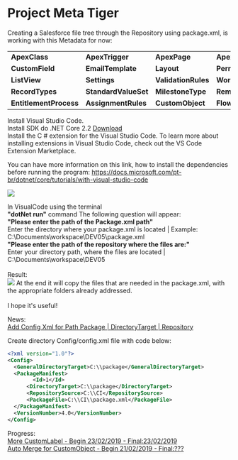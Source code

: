 # Project Meta Tiger

Creating a Salesforce file tree through the Repository using package.xml, 
is working with this Metadata for now:

<table>
  <tr>
    <td><strong>ApexClass</strong></td>
    <td><strong>ApexTrigger</strong></td>
    <td><strong>ApexPage</strong></td>
    <td><strong>ApexComponent</strong></td>
    <td><strong>CustomMetadata</strong></td>
  </tr>
  <tr>
    <td><strong>CustomField</strong></td>
    <td><strong>EmailTemplate</strong></td>
    <td><strong>Layout</strong></td>
    <td><strong>PermissionSet</strong></td>
    <td><strong>Profile</strong></td>
  </tr>
  <tr>
    <td><strong>ListView</strong></td>
    <td><strong>Settings</strong></td>
    <td><strong>ValidationRules</strong></td>
    <td><strong>Workflow</strong></td>
    <td><strong>WorkflowRules</strong></td>
  </tr>
  <tr>
    <td><strong>RecordTypes</strong></td>
    <td><strong>StandardValueSet</strong></td>
    <td><strong>MilestoneType</strong></td>
    <td><strong>RemoteSiteSetting</strong></td>
    <td><strong>FlowDefinition</strong></td>
    <td><strong>CustomTab</strong></td>
  </tr>
  <tr>
    <td><strong>EntitlementProcess</strong></td>
    <td><strong>AssignmentRules</strong></td>
    <td><strong>CustomObject</strong></td>
    <td><strong>Flow</strong></td>
    <td><strong>Weblink</strong></td>
  </tr>
</table>

Install  Visual Studio Code.<br />
Install SDK do .NET Core 2.2 <a href="https://dotnet.microsoft.com/download/thank-you/dotnet-sdk-2.2.104-windows-x64-installer">Download</a> <br />
Install the C # extension for the Visual Studio Code. To learn more about installing extensions in Visual Studio Code, check out the VS Code Extension Marketplace.<br />

You can have more information on this link, how to install the dependencies before running the program:
https://docs.microsoft.com/pt-br/dotnet/core/tutorials/with-visual-studio-code<br />

<img src="https://github.com/brunoslribeiro/sfdc-package-repository-files/blob/master/assets/SFDC-PackageManifest.PNG">

In VisualCode using the terminal <br />
<strong>"dotNet run"</strong> command The following question will appear:<br />
<strong>"Please enter the path of the Package.xml path"</strong><br />
Enter the directory where your package.xml is located | Example: C:\Documents\workspace\DEV05\package.xml<br />
<strong>"Please enter the path of the repository where the files are:"</strong><br />
Enter your directory path, where the files are located | C:\Documents\workspace\DEV05<br />
<br />
Result:<br />
<img src="https://github.com/brunoslribeiro/sfdc-package-repository-files/blob/master/assets/Result.PNG">
At the end it will copy the files that are needed in the package.xml, with the appropriate folders already addressed.<br />
<br />
I hope it's useful!<br />

News:</br>
<u>Add Config Xml for Path Package | DirectoryTarget | Repository</u>

Create directory Config/config.xml file with code below:

```xml
<?xml version="1.0"?>
<Config>
  <GeneralDirectoryTarget>C:\\package</GeneralDirectoryTarget>
  <PackageManifest>
	    <Id>1</Id>
      <DirectoryTarget>C:\\package</DirectoryTarget>
      <RepositorySource>C:\\CI</RepositorySource>
      <PackageFile>C:\\CI\\package.xml</PackageFile>  
  </PackageManifest>
  <VersionNumber>4.0</VersionNumber>
</Config>
```

Progress:</br>
<u> More CustomLabel - Begin 23/02/2019 - Final:23/02/2019 </u></br>
<u> Auto Merge for CustomObject - Begin 21/02/2019 - Final:??? </u></br>

